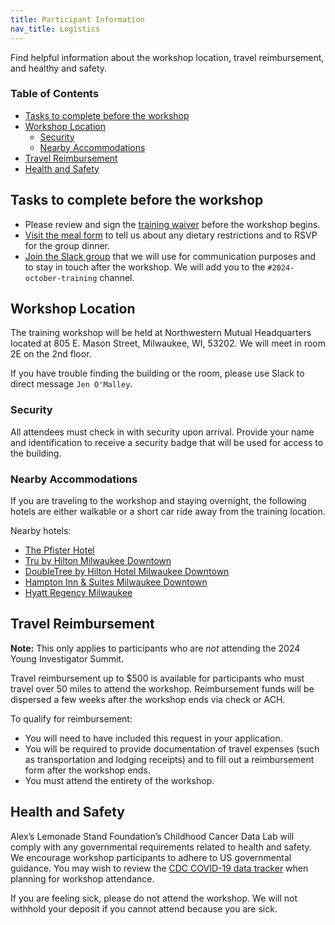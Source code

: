 ```yaml
---
title: Participant Information
nav_title: Logistics
---
```



Find helpful information about the workshop location, travel reimbursement, and healthy and safety.

<!-- START doctoc generated TOC please keep comment here to allow auto update -->
<!-- DON'T EDIT THIS SECTION, INSTEAD RE-RUN doctoc TO UPDATE -->

### Table of Contents

- [Tasks to complete before the workshop](#tasks-to-complete-before-the-workshop)
- [Workshop Location](#workshop-location)
	- [Security](#security)
	- [Nearby Accommodations](#nearby-accommodations)
- [Travel Reimbursement](#travel-reimbursement)
- [Health and Safety](#health-and-safety)

<!-- END doctoc generated TOC please keep comment here to allow auto update -->

## Tasks to complete before the workshop

* Please review and sign the [training waiver](https://app.hellosign.com/s/2o2yghCj) before the workshop begins.
* [Visit the meal form](https://forms.gle/aTfFxAo8R3zucsMs6) to tell us about any dietary restrictions and to RSVP for the group dinner.
* [Join the Slack group](http://ccdatalab.org/slack) that we will use for communication purposes and to stay in touch after the workshop. We will add you to the `#2024-october-training` channel.

## Workshop Location

The training workshop will be held at Northwestern Mutual Headquarters located at 805 E. Mason Street, Milwaukee, WI, 53202.
We will meet in room 2E on the 2nd floor. 

If you have trouble finding the building or the room, please use Slack to direct message `Jen O'Malley`.

### Security

All attendees must check in with security upon arrival.
Provide your name and identification to receive a security badge that will be used for access to the building. 

### Nearby Accommodations

If you are traveling to the workshop and staying overnight, the following hotels are either walkable or a short car ride away from the training location.

Nearby hotels:

* [The Pfister Hotel](https://www.thepfisterhotel.com/)
* [Tru by Hilton Milwaukee Downtown](https://www.hilton.com/en/hotels/mkesoru-tru-milwaukee-downtown/)
* [DoubleTree by Hilton Hotel Milwaukee Downtown](https://www.hilton.com/en/hotels/mkeccdt-doubletree-milwaukee-downtown/)
* [Hampton Inn & Suites Milwaukee Downtown](https://www.hilton.com/en/hotels/mkedwhx-hampton-suites-milwaukee-downtown/)
* [Hyatt Regency Milwaukee](https://www.hyatt.com/hyatt-regency/en-US/mkerm-hyatt-regency-milwaukee)

## Travel Reimbursement

**Note:** This only applies to participants who are *not* attending the 2024 Young Investigator Summit.

Travel reimbursement up to $500 is available for participants who must travel over 50 miles to attend the workshop.
Reimbursement funds will be dispersed a few weeks after the workshop ends via check or ACH.

To qualify for reimbursement:

* You will need to have included this request in your application.
* You will be required to provide documentation of travel expenses (such as transportation and lodging receipts) and to fill out a reimbursement form after the workshop ends.
* You must attend the entirety of the workshop.

## Health and Safety

Alex’s Lemonade Stand Foundation’s Childhood Cancer Data Lab will comply with any governmental requirements related to health and safety.
We encourage workshop participants to adhere to US governmental guidance. You may wish to review the [CDC COVID-19 data tracker](https://covid.cdc.gov/covid-data-tracker/#datatracker-home) when planning for workshop attendance.

If you are feeling sick, please do not attend the workshop.
We will not withhold your deposit if you cannot attend because you are sick.
